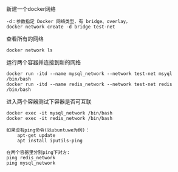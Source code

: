 新建一个docker网络

    -d：参数指定 Docker 网络类型，有 bridge、overlay。
    docker network create -d bridge test-net
    
查看所有的网络

    docker network ls
    
运行两个容器并连接到新的网络

    docker run -itd --name mysql_network --network test-net msyql /bin/bash
    docker run -itd --name redis_network --network test-net redis /bin/bash
    
    
进入两个容器测试下容器是否可互联

    docker exec -it mysql_network /bin/bash
    docker exec -it redis_network /bin/bash
    
    如果没有ping命令(以ubuntuwe为例)：
        apt-get update
        apt install iputils-ping
        
    在两个容器里分别ping下对方:
    ping redis_network
    ping mysql_network